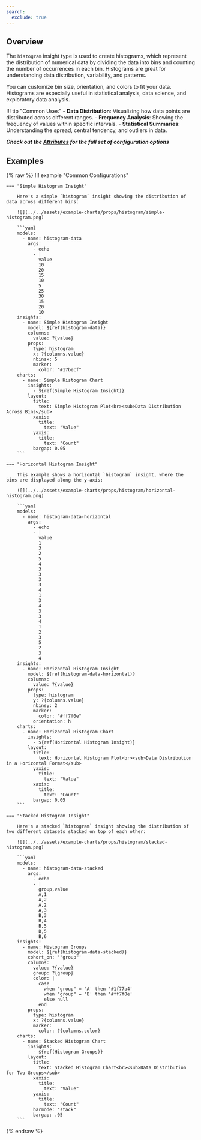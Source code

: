 ```yaml
---
search:
  exclude: true
---
```


<!--start-->

## Overview

The `histogram` insight type is used to create histograms, which represent the distribution of numerical data by dividing the data into bins and counting the number of occurrences in each bin. Histograms are great for understanding data distribution, variability, and patterns.

You can customize bin size, orientation, and colors to fit your data. Histograms are especially useful in statistical analysis, data science, and exploratory data analysis.

!!! tip "Common Uses" - **Data Distribution**: Visualizing how data points are distributed across different ranges. - **Frequency Analysis**: Showing the frequency of values within specific intervals. - **Statistical Summaries**: Understanding the spread, central tendency, and outliers in data.

_**Check out the [Attributes](../configuration/Insight/Props/Histogram/#attributes) for the full set of configuration options**_

## Examples

{% raw %}
!!! example "Common Configurations"

    === "Simple Histogram Insight"

        Here's a simple `histogram` insight showing the distribution of data across different bins:

        ![](../../assets/example-charts/props/histogram/simple-histogram.png)

        ```yaml
        models:
          - name: histogram-data
            args:
              - echo
              - |
                value
                10
                20
                15
                10
                5
                25
                30
                15
                20
                10
        insights:
          - name: Simple Histogram Insight
            model: ${ref(histogram-data)}
            columns:
              value: ?{value}
            props:
              type: histogram
              x: ?{columns.value}
              nbinsx: 5
              marker:
                color: "#17becf"
        charts:
          - name: Simple Histogram Chart
            insights:
              - ${ref(Simple Histogram Insight)}
            layout:
              title:
                text: Simple Histogram Plot<br><sub>Data Distribution Across Bins</sub>
              xaxis:
                title:
                  text: "Value"
              yaxis:
                title:
                  text: "Count"
              bargap: 0.05
        ```

    === "Horizontal Histogram Insight"

        This example shows a horizontal `histogram` insight, where the bins are displayed along the y-axis:

        ![](../../assets/example-charts/props/histogram/horizontal-histogram.png)

        ```yaml
        models:
          - name: histogram-data-horizontal
            args:
              - echo
              - |
                value
                1
                3
                2
                5
                4
                3
                3
                3
                3
                4
                1
                3
                4
                3
                3
                4
                1
                2
                3
                5
                2
                3
                4
        insights:
          - name: Horizontal Histogram Insight
            model: ${ref(histogram-data-horizontal)}
            columns:
              value: ?{value}
            props:
              type: histogram
              y: ?{columns.value}
              nbinsy: 2
              marker:
                color: "#ff7f0e"
              orientation: h
        charts:
          - name: Horizontal Histogram Chart
            insights:
              - ${ref(Horizontal Histogram Insight)}
            layout:
              title:
                text: Horizontal Histogram Plot<br><sub>Data Distribution in a Horizontal Format</sub>
              yaxis:
                title:
                  text: "Value"
              xaxis:
                title:
                  text: "Count"
              bargap: 0.05
        ```

    === "Stacked Histogram Insight"

        Here's a stacked `histogram` insight showing the distribution of two different datasets stacked on top of each other:

        ![](../../assets/example-charts/props/histogram/stacked-histogram.png)

        ```yaml
        models:
          - name: histogram-data-stacked
            args:
              - echo
              - |
                group,value
                A,1
                A,2
                A,2
                A,3
                B,3
                B,4
                B,5
                B,5
                B,6
        insights:
          - name: Histogram Groups
            model: ${ref(histogram-data-stacked)}
            cohort_on: '"group"'
            columns:
              value: ?{value}
              group: ?{group}
              color: |
                case
                  when "group" = 'A' then '#1f77b4'
                  when "group" = 'B' then '#ff7f0e'
                  else null
                end
            props:
              type: histogram
              x: ?{columns.value}
              marker:
                color: ?{columns.color}
        charts:
          - name: Stacked Histogram Chart
            insights:
              - ${ref(Histogram Groups)}
            layout:
              title:
                text: Stacked Histogram Chart<br><sub>Data Distribution for Two Groups</sub>
              xaxis:
                title:
                  text: "Value"
              yaxis:
                title:
                  text: "Count"
              barmode: "stack"
              bargap: .05
        ```

{% endraw %}

<!--end-->
